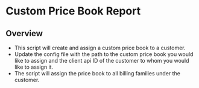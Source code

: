 # Custom Price Book Report
## Overview
- This script will create and assign a custom price book to a customer. 
- Update the config file with the path to the custom price book you would like to assign and the client api ID of the customer to whom you would like to assign it.
- The script will assign the price book to all billing families under the customer.